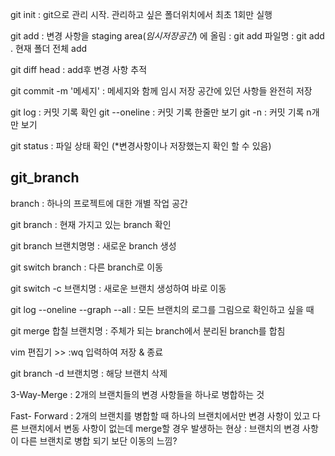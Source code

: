  git init
 : git으로 관리 시작. 관리하고 싶은 폴더위치에서 최초 1회만 실행
 
git add
: 변경 사항을 staging area(*임시저장공간*) 에 올림
: git add 파일명
: git add .
	현재 폴더 전체 add

git diff head
: add후 변경 사항 추적

git commit -m '메세지'
: 메세지와 함께 임시 저장 공간에 있던 사항들 완전히 저장

git log
: 커밋 기록 확인
git --oneline
: 커밋 기록 한줄만 보기
git -n
: 커밋 기록 n개만 보기

git status
: 파일 상태 확인 (*변경사항이나 저장했는지 확인 할 수 있음)


## git_branch

branch
: 하나의 프로젝트에 대한 개별 작업 공간

git branch
: 현재 가지고 있는 branch  확인

git branch 브랜치명명
:  새로운 branch 생성

git switch branch
: 다른 branch로 이동

git switch -c 브랜치명
: 새로운 브랜치 생성하여 바로 이동

git log --oneline --graph --all
: 모든 브랜치의 로그를 그림으로 확인하고 싶을 때

git merge 합칠 브랜치명
: 주체가 되는 branch에서 분리된 branch를 합침

vim 편집기 >> :wq 입력하여 저장 & 종료

git branch -d 브랜치명
: 해당 브랜치 삭제

3-Way-Merge
:  2개의 브랜치들의 변경 사항들을 하나로 병합하는 것


Fast- Forward
:  2개의 브랜치를 병합할 때 하나의 브랜치에서만 변경 사항이 있고 다른  브랜치에서 변동 사항이 없는데 merge할 경우 발생하는 현상
:  브랜치의 변경 사항이  다른 브랜치로 병합 되기 보단 이동의 느낌?


